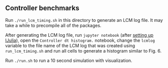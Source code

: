 ## Controller benchmarks

Run `./run_lcm_timing.sh` in this directory to generate an LCM log file. It may take a while to precompile all of the packages.

After generating the LCM log file, run `jupyter notebook` (after [setting up IJulia](https://github.com/JuliaLang/IJulia.jl)), open the `Controller dt histogram.` notebook, change the `lcmlog` variable to the file name of the LCM log that was created using `run_lcm_timing.sh` and run all cells to generate a histogram similar to Fig. 6.

Run `./run.sh` to run a 10 second simulation with visualization.
